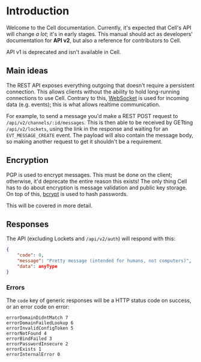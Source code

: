# Introduction

Welcome to the Cell documentation. Currently, it's expected that Cell's API will change _a lot_; it's in early stages. This manual should act as developers' documentation for **API v2**, but also a reference for contributors to Cell.

API v1 is deprecated and isn't available in Cell.

## Main ideas

The REST API exposes everything outgoing that doesn't require a persistent connection. This allows clients without the ability to hold long-running connections to use Cell. Contrary to this, [WebSocket](https://en.wikipedia.org/wiki/WebSocket) is used for incoming data (e.g. events); this is what allows realtime communication.

For example, to send a message you'd make a REST POST request to `/api/v2/channels/:id/messages`. This is then able to be received by GETting `/api/v2/lockets`, using the link in the response and waiting for an `EVT_MESSAGE_CREATE` event. The payload will also contain the message body, so making another request to get it shouldn't be a requirement.

## Encryption

PGP is used to encrypt messages. This must be done on the client; otherwise, it'd deprecate the entire reason this exists! The only thing Cell has to do about encryption is message validation and public key storage. On top of this, [bcrypt](https://en.wikipedia.org/wiki/Bcrypt) is used to hash passwords.

This will be covered in more detail.

## Responses

The API (excluding Lockets and `/api/v2/auth`) will respond with this:

```json
{
    "code": 0,
    "message": "Pretty message (intended for humans, not computers)",
    "data": anyType
}
```

### Errors

The `code` key of generic responses will be a HTTP status code on success, or an error code on error:

```
errorDomainDidntMatch 7
errorDomainFailedLookup 6
errorInvalidConfigToken 5
errorNotFound 4
errorBindFailed 3
errorPasswordInsecure 2
errorExists 1
errorInternalError 0
```